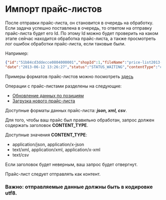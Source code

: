 # Импорт прайс-листов

После отправки прайс-листа, он становится в очередь на обработку. Если задача успешно поставлена в очередь,
то ответом на отправку прайс-листа будет его Id. По этому Id можно будет проверить на каком этапе сейчас
находится обработка прайс-листа, а также просмотреть лог ошибок обработки прайс-листа, если таковые были.

Например:
```json
{"id":"51b84cd3ddecce0804000001","shopId":1,"fileName":"price-list2013-06-12.csv","size":1036,
"date":"2013-06-12 13:26:27","status":"STATUS_WAITING","contentType":"csv","statusMessage":null}
```

Примеры форматов прайс-листов можно посмотреть [здесь](../formats.md)

Операции с прайс-листами разделены на следующие:

+ [Обновление данных по позициям](update.md)
+ [Загрузка нового прайс-листа](replace.md)

Доступные форматы данных прайс-листа: ___json, xml, csv___.

Для того, чтобы ваш прайс был правильно обработан, запрос должен содержать заголовок __CONTENT_TYPE__.

Доступные значения __CONTENT_TYPE__:

+ application/json, application/x-json
+ text/xml, application/xml, application/x-xml
+ text/csv

Если заголовок будет неверным, ваш запрос будет отвергнут.

Прайс-лист следует отправлять как контент.

### Важно: отправляемые данные должны быть в кодировке utf8.
